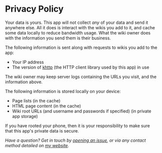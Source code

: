 # Privacy Policy
Your data is yours. This app will not collect _any_ of your data and send it anywhere else. All it does is interact with the wikis you add to it, and cache some data locally to reduce bandwidth usage. What the wiki owner does with the information you send them is their business.

The following information is sent along with requests to wikis you add to the app:

 - Your IP address
 - The version of [khttp](https://github.com/jkcclemens/khttp/) (the HTTP client library used by this app) in use
 
The wiki owner may keep server logs containing the URLs you visit, and the information above.

The following information is stored locally on your device:

 - Page lists (in the cache)
 - HTML page content (in the cache)
 - Wiki root URLs (and username and passwords if specified) (in private app storage)
 
If you have rooted your phone, then it is your responsibility to make sure that this app's private data is secure.

_Have a question? Get in touch by [opening an issue](https://github.com/sbrl/Pepperminty-Wiki-Client-Android/issues/new), or via any contact method detailed on [my website](https://starbeamrainbowlabs.com/)._